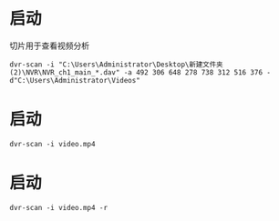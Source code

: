# 启动
切片用于查看视频分析

```Shell
dvr-scan -i "C:\Users\Administrator\Desktop\新建文件夹 (2)\NVR\NVR_ch1_main_*.dav" -a 492 306 648 278 738 312 516 376 -d"C:\Users\Administrator\Videos"
```
# 启动

```Shell
dvr-scan -i video.mp4
```
# 启动

```Shell
dvr-scan -i video.mp4 -r
```